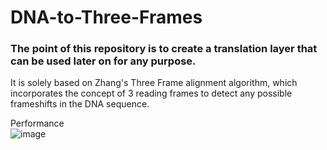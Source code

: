 # DNA-to-Three-Frames

### The point of this repository is to create a translation layer that can be used later on for any purpose.

It is solely based on Zhang's Three Frame alignment algorithm, which incorporates the concept of 3 reading frames to detect any possible frameshifts in the DNA sequence.

Performance <br>
![image](https://github.com/Ultix1/DNA-to-Three-Frames/assets/92718418/8a2deddf-9441-4312-b1c3-4a03d4de0625)
